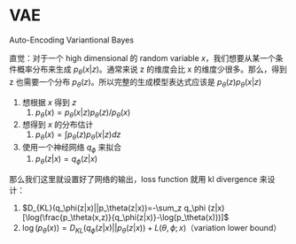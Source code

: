 # VAE

Auto-Encoding Variantional Bayes

直觉：对于一个 high dimensional 的 random variable $x$，我们想要从某一个条件概率分布来生成 $p_\theta(x|z)$。通常来说 z 的维度会比 x 的维度少很多。那么，得到 z 也需要一个分布 $p_\theta(z)$。所以完整的生成模型表达式应该是 $p_\theta(z) p_\theta(x|z)$

1. 想根据 $x$ 得到 $z$
    1. $p_\theta(x) = p_\theta(x|z)p_\theta(z)/p_\theta(x)$
2. 想得到 $x$ 的分布估计
    1. $p_\theta(x) = \int p_\theta(z) p_\theta(x|z) dz$
3. 使用一个神经网络 $q_\phi$ 来拟合
    1. $p_\theta(z|x) = q_\phi(z|x)$

那么我们这里就设置好了网络的输出，loss function 就用 kl divergence 来设计：
1. $D_{KL}(q_\phi(z|x)||p_\theta(z|x))=-\sum_z q_\phi (z|x)[\log(\frac{p_\theta(x,z)}{q_\phi(z|x)}-\log(p_\theta(x)))]$
2. $\log(p_\theta(x))=D_{KL}(q_\phi(z|x)||p_\theta(z|x))+L(\theta,\phi; x)$（variation lower bound）

